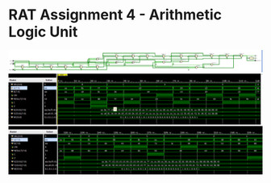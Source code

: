 # RAT Assignment 4 - Arithmetic Logic Unit



![RTL](https://github.com/ByVictorrr/CPE233/blob/master/RAT/RAT4/images/RTL.png)
![simulation1](https://github.com/ByVictorrr/CPE233/blob/master/RAT/RAT4/images/sim1.png)
![simulation2](https://github.com/ByVictorrr/CPE233/blob/master/RAT/RAT4/images/sim2.png)

